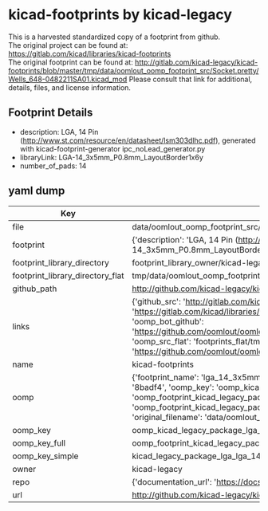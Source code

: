 # kicad-footprints by kicad-legacy  
This is a harvested standardized copy of a footprint from github.  
The original project can be found at:  
https://gitlab.com/kicad/libraries/kicad-footprints  
The original footprint can be found at:
http://gitlab.com/kicad-legacy/kicad-footprints/blob/master/tmp/data/oomlout_oomp_footprint_src/Socket.pretty/Wells_648-0482211SA01.kicad_mod
Please consult that link for additional, details, files, and license information.  
## Footprint Details
* description: LGA, 14 Pin (http://www.st.com/resource/en/datasheet/lsm303dlhc.pdf), generated with kicad-footprint-generator ipc_noLead_generator.py  
* libraryLink: LGA-14_3x5mm_P0.8mm_LayoutBorder1x6y  
* number_of_pads: 14  
## yaml dump  
| Key | Value |  
| --- | --- |  
| file | data/oomlout_oomp_footprint_src/kicad-footprints/Package_LGA.pretty/LGA-14_3x5mm_P0.8mm_LayoutBorder1x6y.kicad_mod |  
| footprint | {'description': 'LGA, 14 Pin (http://www.st.com/resource/en/datasheet/lsm303dlhc.pdf), generated with kicad-footprint-generator ipc_noLead_generator.py', 'libraryLink': 'LGA-14_3x5mm_P0.8mm_LayoutBorder1x6y', 'number_of_pads': 14} |  
| footprint_library_directory | footprint_library_owner/kicad-legacy_kicad-footprints |  
| footprint_library_directory_flat | tmp/data/oomlout_oomp_footprint_src/footprints_flat/kicad_legacy_package_lga_lga_14_3x5mm_p0_8mm_layoutborder1x6y/working |  
| github_path | http://github.com/kicad-legacy/kicad-footprints/blob/master/tmp/data/oomlout_oomp_footprint_src/Package_LGA.pretty/LGA-14_3x5mm_P0.8mm_LayoutBorder1x6y.kicad_mod |  
| links | {'github_src': 'http://gitlab.com/kicad-legacy/kicad-footprints/blob/master/tmp/data/oomlout_oomp_footprint_src/Socket.pretty/Wells_648-0482211SA01.kicad_mod', 'github_src_repo': 'https://gitlab.com/kicad/libraries/kicad-footprints', 'oomp_bot': 'tmp/data/oomlout_oomp_footprint_src/footprints/kicad_legacy_package_lga_lga_14_3x5mm_p0_8mm_layoutborder1x6y/working', 'oomp_bot_github': 'https://github.com/oomlout/oomlout_oomp_footprint_bot/tree/main/tmp/data/oomlout_oomp_footprint_src/footprints/kicad_legacy_package_lga_lga_14_3x5mm_p0_8mm_layoutborder1x6y/working', 'oomp_src_flat': 'footprints_flat/tmp/data/oomlout_oomp_footprint_src/footprints_flat/kicad_legacy_package_lga_lga_14_3x5mm_p0_8mm_layoutborder1x6y/working', 'oomp_src_flat_github': 'https://github.com/oomlout/oomlout_oomp_footprint_src/tree/main/tmp/data/oomlout_oomp_footprint_src/footprints_flat/kicad_legacy_package_lga_lga_14_3x5mm_p0_8mm_layoutborder1x6y/working'} |  
| name | kicad-footprints |  
| oomp | {'footprint_name': 'lga_14_3x5mm_p0_8mm_layoutborder1x6y', 'library_name': 'package_lga', 'md5': '8badf416830bc6c0c27b8a1047f7ca57', 'md5_10': '8badf41683', 'md5_5': '8badf', 'md5_6': '8badf4', 'oomp_key': 'oomp_kicad_legacy_package_lga_lga_14_3x5mm_p0_8mm_layoutborder1x6y', 'oomp_key_extra': 'oomp_footprint_kicad_legacy_package_lga_lga_14_3x5mm_p0_8mm_layoutborder1x6y', 'oomp_key_full': 'oomp_footprint_kicad_legacy_package_lga_lga_14_3x5mm_p0_8mm_layoutborder1x6y_8badf4', 'oomp_key_simple': 'kicad_legacy_package_lga_lga_14_3x5mm_p0_8mm_layoutborder1x6y', 'original_filename': 'data/oomlout_oomp_footprint_src/kicad-footprints/Package_LGA.pretty/LGA-14_3x5mm_P0.8mm_LayoutBorder1x6y.kicad_mod', 'owner_name': 'kicad_legacy'} |  
| oomp_key | oomp_kicad_legacy_package_lga_lga_14_3x5mm_p0_8mm_layoutborder1x6y |  
| oomp_key_full | oomp_footprint_kicad_legacy_package_lga_lga_14_3x5mm_p0_8mm_layoutborder1x6y |  
| oomp_key_simple | kicad_legacy_package_lga_lga_14_3x5mm_p0_8mm_layoutborder1x6y |  
| owner | kicad-legacy |  
| repo | {'documentation_url': 'https://docs.github.com/rest/repos/repos#get-a-repository', 'message': 'Not Found'} |  
| url | http://github.com/kicad-legacy/kicad-footprints |  

